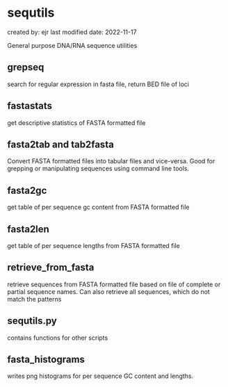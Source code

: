 # sequtils
created by: ejr
last modified date: 2022-11-17  

General purpose DNA/RNA sequence utilities

## grepseq
search for regular expression in fasta file, return BED file of loci

## fastastats
get descriptive statistics of FASTA formatted file 

## fasta2tab and tab2fasta
Convert FASTA formatted files into tabular files and vice-versa.  Good for grepping or manipulating sequences using command line tools.

## fasta2gc
get table of per sequence gc content from FASTA formatted file

## fasta2len
get table of per sequence lengths from FASTA formatted file

## retrieve_from_fasta
retrieve sequences from FASTA formatted file based on file of complete or partial sequence names.  Can also retrieve all sequences, which do not match the patterns

## sequtils.py
contains functions for other scripts

## fasta_histograms
writes png histograms for per sequence GC content and lengths.
